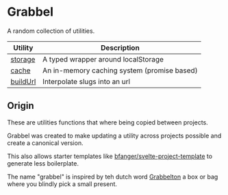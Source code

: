 # Grabbel

A random collection of utilities.

| Utility                     | Description                                 |
| --------------------------- | ------------------------------------------- |
| [storage](src/storage.ts)   | A typed wrapper around localStorage         |
| [cache](src/cache.ts)       | An in-memory caching system (promise based) |
| [buildUrl](src/buildUrl.ts) | Interpolate slugs into an url               |

## Origin

These are utilities functions that where being copied between projects.

Grabbel was created to make updating a utility across projects possible and create a canonical version.

This also allows starter templates like [bfanger/svelte-project-template](http://github.com/bfanger/svelte-project-template) to generate less boilerplate.

The name "grabbel" is inspired by teh dutch word [Grabbelton](https://nl.wikipedia.org/wiki/Grabbelton) a box or bag where you blindly pick a small present.
